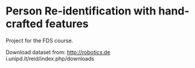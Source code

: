 # Person Re-identification with hand-crafted features

Project for the FDS course.

Download dataset from: http://robotics.de i.unipd.it/reid/index.php/downloads
